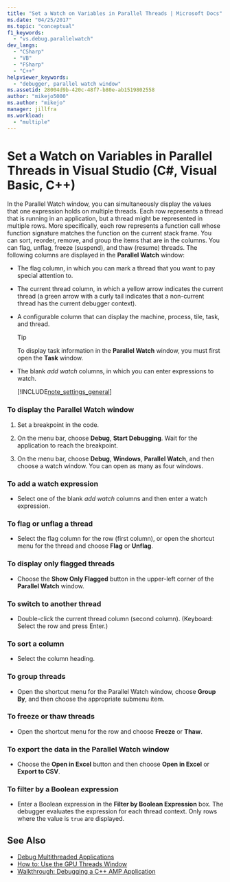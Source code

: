 ```yaml
---
title: "Set a Watch on Variables in Parallel Threads | Microsoft Docs"
ms.date: "04/25/2017"
ms.topic: "conceptual"
f1_keywords:
  - "vs.debug.parallelwatch"
dev_langs:
  - "CSharp"
  - "VB"
  - "FSharp"
  - "C++"
helpviewer_keywords:
  - "debugger, parallel watch window"
ms.assetid: 28004d9b-420c-48f7-b80e-ab1519802558
author: "mikejo5000"
ms.author: "mikejo"
manager: jillfra
ms.workload:
  - "multiple"
---
```

# Set a Watch on Variables in Parallel Threads in Visual Studio (C#, Visual Basic, C++)
In the Parallel Watch window, you can simultaneously display the values that one expression holds on multiple threads. Each row represents a thread that is running in an application, but a thread might be represented in multiple rows. More specifically, each row represents a function call whose function signature matches the function on the current stack frame. You can sort, reorder, remove, and group the items that are in the columns. You can flag, unflag, freeze (suspend), and thaw (resume) threads. The following columns are displayed in the **Parallel Watch** window:

- The flag column, in which you can mark a thread that you want to pay special attention to.

- The current thread column, in which a yellow arrow indicates the current thread (a green arrow with a curly tail indicates that a non-current thread has the current debugger context).

- A configurable column that can display the machine, process, tile, task, and thread.

  > [!TIP]
  >  To display task information in the **Parallel Watch** window, you must first open the **Task** window.

- The blank *add watch* columns, in which you can enter expressions to watch.

  [!INCLUDE[note_settings_general](../data-tools/includes/note_settings_general_md.md)]

### To display the Parallel Watch window

1.  Set a breakpoint in the code.

2.  On the menu bar, choose **Debug**, **Start Debugging**. Wait for the application to reach the breakpoint.

3.  On the menu bar, choose **Debug**, **Windows**, **Parallel Watch**, and then choose a watch window. You can open as many as four windows.

### To add a watch expression

-   Select one of the blank *add watch* columns and then enter a watch expression.

### To flag or unflag a thread

-   Select the flag column for the row (first column), or open the shortcut menu for the thread and choose **Flag** or **Unflag**.

### To display only flagged threads

-   Choose the **Show Only Flagged** button in the upper-left corner of the **Parallel Watch** window.

### To switch to another thread

-   Double-click the current thread column (second column). (Keyboard: Select the row and press Enter.)

### To sort a column

-   Select the column heading.

### To group threads

-   Open the shortcut menu for the Parallel Watch window, choose **Group By**, and then choose the appropriate submenu item.

### To freeze or thaw threads

-   Open the shortcut menu for the row and choose **Freeze** or **Thaw**.

### To export the data in the Parallel Watch window

-   Choose the **Open in Excel** button and then choose **Open in Excel** or **Export to CSV**.

### To filter by a Boolean expression

-   Enter a Boolean expression in the **Filter by Boolean Expression** box. The debugger evaluates the expression for each thread context. Only rows where the value is `true` are displayed.

## See Also
- [Debug Multithreaded Applications](../debugger/debug-multithreaded-applications-in-visual-studio.md)
- [How to: Use the GPU Threads Window](../debugger/how-to-use-the-gpu-threads-window.md)
- [Walkthrough: Debugging a C++ AMP Application](/cpp/parallel/amp/walkthrough-debugging-a-cpp-amp-application)